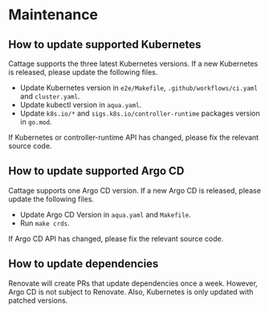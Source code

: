 # Maintenance

## How to update supported Kubernetes

Cattage supports the three latest Kubernetes versions.
If a new Kubernetes is released, please update the following files.

- Update Kubernetes version in `e2e/Makefile`, `.github/workflows/ci.yaml` and `cluster.yaml`.
- Update kubectl version in `aqua.yaml`.
- Update `k8s.io/*` and `sigs.k8s.io/controller-runtime` packages version in `go.mod`.

If Kubernetes or controller-runtime API has changed, please fix the relevant source code.

## How to update supported Argo CD

Cattage supports one Argo CD version.
If a new Argo CD is released, please update the following files.

- Update Argo CD Version in `aqua.yaml` and `Makefile`.
- Run `make crds`.

If Argo CD API has changed, please fix the relevant source code.

## How to update dependencies

Renovate will create PRs that update dependencies once a week.
However, Argo CD is not subject to Renovate. Also, Kubernetes is only updated with patched versions.
